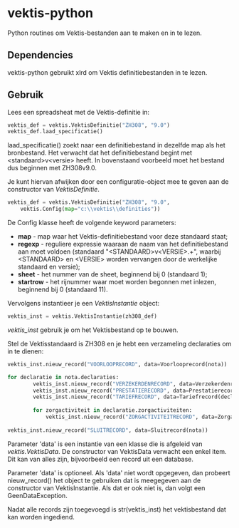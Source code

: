 # vektis-python

Python routines om Vektis-bestanden aan te maken en in te lezen.

## Dependencies
vektis-python gebruikt xlrd om Vektis definitiebestanden in te lezen.

## Gebruik
Lees een spreadsheat met de Vektis-definitie in:

```python
vektis_def = vektis.VektisDefinitie("ZH308", "9.0")
vektis_def.laad_specificatie()
```

laad_specificatie() zoekt naar een definitiebestand in dezelfde map als het bronbestand. Het verwacht
dat het definitiebestand begint met &lt;standaard&gt;v&lt;versie&gt; heeft. In bovenstaand voorbeeld 
moet het bestand dus beginnen met ZH308v9.0.

Je kunt hiervan afwijken door een configuratie-object mee te geven aan de constructor
van *VektisDefinitie*.

```python
vektis_def = vektis.VektisDefinitie("ZH308", "9.0", 
    vektis.Config(map="c:\\vektis\\definities"))
```

De Config klasse heeft de volgende keyword parameters:
* **map** - map waar het Vektis-definitiebestand voor deze standaard staat;
* **regexp** - reguliere expressie waaraan de naam van het definitiebestand aan moet voldoen 
    (standaard "&lt;STANDAARD&gt;v&lt;VERSIE&gt;.+", waarbij &lt;STANDAARD&gt; en &lt;VERSIE&gt; worden vervangen
    door de werkelijke standaard en versie);
* **sheet** - het nummer van de sheet, beginnend bij 0 (standaard 1);
* **startrow** - het rijnummer waar moet worden begonnen met inlezen, beginnend bij 0 (standaard 11).

Vervolgens instantieer je een *VektisInstantie* object:

```python
vektis_inst = vektis.VektisInstantie(zh308_def)

```

*vektis_inst* gebruik je om het Vektisbestand op te bouwen.

Stel de Vektisstandaard is ZH308 en je hebt een verzameling declaraties om in te dienen:

```python
vektis_inst.nieuw_record("VOORLOOPRECORD", data=Voorlooprecord(nota))

for declaratie in nota.declaraties:
        vektis_inst.nieuw_record("VERZEKERDENRECORD", data=Verzekerdenrecord(declaratie))
        vektis_inst.nieuw_record("PRESTATIERECORD", data=Prestatierecord(declaratie))
        vektis_inst.nieuw_record("TARIEFRECORD", data=Tariefrecord(declaratie))
        
        for zorgactiviteit in declaratie.zorgactiviteiten:
            vektis_inst.nieuw_record("ZORGACTIVITEITRECORD", data=Zorgactiviteitrecord(zorgactiviteit))
            
vektis_inst.nieuw_record("SLUITRECORD", data=Sluitrecord(nota))
```

Parameter 'data' is een instantie van een klasse die is afgeleid van *vektis.VektisData*. 
De constructor van VektisData verwacht een enkel item. Dit kan van alles zijn, bijvoorbeeld een record
uit een database.

Parameter 'data' is optioneel. Als 'data' niet wordt opgegeven, dan probeert nieuw_record() het object
te gebruiken dat is meegegeven aan de constructor van VektisInstantie. Als dat er ook niet is,
dan volgt een GeenDataException.

Nadat alle records zijn toegevoegd is str(vektis_inst) het vektisbestand dat kan worden ingediend.


